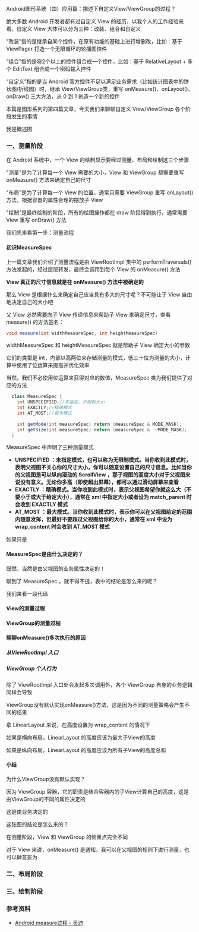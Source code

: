 
Android图形系统（四）应用篇：描述下自定义View/ViewGroup的过程？

绝大多数 Android 开发者都有过自定义 View 的经历，以我个人的工作经验来看，自定义 View 大体可以分为三种：改装、组合和自定义

“改装”指的是继承自某个控件，在原有功能的基础上进行增删改，比如：基于 ViewPager 打造一个无限循环的轮播图控件

“组合”指的是将2个以上的控件组合成一个控件，比如：基于 RelativeLayout + 多个 EditText 组合成一个密码输入控件

“自定义”指的是当 Android 官方控件不足以满足业务需求（比如统计图表中的饼状图/折线图）时，继承 View/ViewGroup类，重写 onMeasure()、onLayout()、onDraw() 三大方法，从 0 到 1 创造一个新的控件

本篇是图形系列的第四篇文章，今天我们来聊聊自定义 View/ViewGroup 各个阶段发生的事情

我是概述图

### 一、测量阶段

在 Android 系统中，一个 View 的绘制显示要经过测量、布局和绘制这三个步骤

"测量"是为了计算每一个 View 需要的大小，View 和 ViewGroup 都需要重写 onMeasure() 方法来确定自己的尺寸

"布局"是为了计算每一个 View 的位置，通常只需要 ViewGroup 重写 onLayout() 方法，根据容器的属性合理的摆放子 View

"绘制"是最终绘制的阶段，所有的绘图操作都在 draw 阶段得到执行，通常需要 View 重写 onDraw() 方法

我们先来看第一步：测量流程

#### 初识MeasureSpec

上一篇文章我们介绍了测量流程是由 ViewRootImpl 类中的 performTraversals() 方法发起的，经过层层转发，最终会调用到每个 View 的 onMeasure() 方法

**View 真正的尺寸信息就是在 onMeasure() 方法中被确定的**

那么 View 是根据什么来确定自己应当具有多大的尺寸呢？不可能让子 View 自由地决定自己的大小吧

父 View 必然需要向子 View 传递信息来帮助子 View 来确定尺寸，查看 measure() 的方法签名：

```java
void measure(int widthMeasureSpec, int heightMeasureSpec)
```

widthMeasureSpec 和 heightMeasureSpec 就是帮助子 View 确定大小的参数

它们的类型是 int，内部以高两位来存储测量的模式，低三十位为测量的大小，计算中使用了位运算来提高并优化效率

当然，我们不必使用位运算来获得对应的数值，MeasureSpec 类为我们提供了对应的方法

```java
  class MeasureSpec {
    int UNSPECIFIED;//未指定，不限制大小
    int EXACTLY;//精确模式
    int AT_MOST;//最大模式
   
    int getMode(int measureSpec) return (measureSpec & MODE_MASK);
    int getSize(int measureSpec) return (measureSpec &  ~MODE_MASK);
  }
```

MeasureSpec 中声明了三种测量模式

- **UNSPECIFIED ：未指定模式，也可以称为无限制模式。当你收到此模式时，表明父视图不关心你的尺寸大小，你可以随意设置自己的尺寸信息。比如当你的父视图是可以纵向滚动的 ScrollView ，那子视图的高度大小对于父视图来说没有意义。无论你多高（即使超出屏幕），都可以通过滑动屏幕来查看**
- **EXACTLY ：精确模式。当你收到此模式时，表示父视图希望你就这么大（不要小于或大于给定大小），通常在 xml 中指定大小或者设为 match_parent 时会收到 EXACTLY 模式**
- **AT_MOST ：最大模式。当你收到此模式时，表示你可以在父视图给定的范围内随意发挥，但最好不要超过父视图给你的大小，通常在 xml 中设为 wrap_content 时会收到 AT_MOST 模式**

如果只是

#### MeasureSpec是由什么决定的？

既然，当然是由父视图的业务属性决定的！

聊到了 MeasureSpec ，就不得不提，表中的结论是怎么来的呢？

我们来看一段代码


#### View的测量过程

#### ViewGroup的测量过程

#### 聊聊onMeasure()多次执行的原因

##### 从ViewRootImpl 入口

##### ViewGroup 个人行为

除了 ViewRootImpl 入口处会发起多次调用外，各个 ViewGroup 自身的业务逻辑同样会导致

ViewGroup没有默认实现onMeasure()方法，这是因为不同的测量策略会产生不同的结果

拿 LinearLayout 来说，在高度设置为 wrap_content 的情况下

如果是横向布局，LinearLayout 的高度应该为最大子View的高度

如果是纵向布局，LinearLayout 的高度应该为所有子View的高度总和

#### 小结

为什么ViewGroup没有默认实现？

因为 ViewGroup 容器，它的职责是结合容器内的子View计算自己的高度，这是由ViewGroup的不同的属性决定的

这是由业务决定的

这张图的结论是怎么来的？

在测量阶段，View 和 ViewGroup 的侧重点完全不同

对于 View 来说，onMeasure() 是通知，我可以在父视图的规则下进行测量，也可以肆意妄为


### 二、布局阶段

### 三、绘制阶段

### 参考资料

- [Android measure过程 - 吴迪](https://www.viseator.com/2017/03/10/android_view_onMeasure/)
